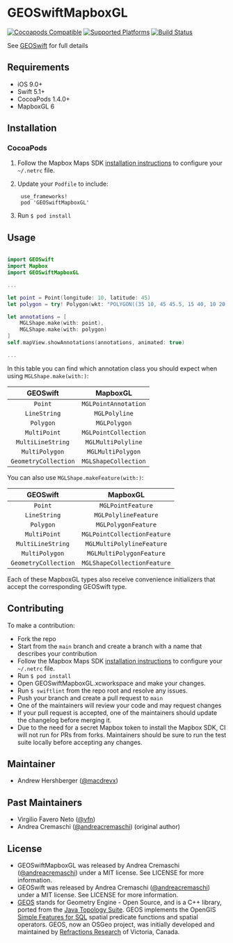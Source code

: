 # GEOSwiftMapboxGL

[![Cocoapods Compatible](https://img.shields.io/cocoapods/v/GEOSwiftMapboxGL)](https://cocoapods.org/pods/GEOSwiftMapboxGL)
[![Supported Platforms](https://img.shields.io/cocoapods/p/GEOSwiftMapboxGL)](https://github.com/GEOSwift/GEOSwiftMapboxGL)
[![Build Status](https://img.shields.io/travis/GEOSwift/GEOSwiftMapboxGL/main)](https://travis-ci.com/GEOSwift/GEOSwiftMapboxGL)

See [GEOSwift](https://github.com/GEOSwift/GEOSwift) for full details

## Requirements

* iOS 9.0+
* Swift 5.1+
* CocoaPods 1.4.0+
* MapboxGL 6

## Installation

### CocoaPods

1. Follow the Mapbox Maps SDK [installation
   instructions](https://docs.mapbox.com/ios/maps/guides/install/) to configure
   your `~/.netrc` file.
2. Update your `Podfile` to include:

        use_frameworks!
        pod 'GEOSwiftMapboxGL'

3. Run `$ pod install`

## Usage

```swift

import GEOSwift
import Mapbox
import GEOSwiftMapboxGL

...

let point = Point(longitude: 10, latitude: 45)
let polygon = try! Polygon(wkt: "POLYGON((35 10, 45 45.5, 15 40, 10 20, 35 10),(20 30, 35 35, 30 20, 20 30))")

let annotations = [
    MGLShape.make(with: point),
    MGLShape.make(with: polygon)
]
self.mapView.showAnnotations(annotations, animated: true)

...

```

In this table you can find which annotation class you should expect when using
`MGLShape.make(with:)`:

| GEOSwift | MapboxGL |
|:-------------:|:-----------------:|
| `Point` | `MGLPointAnnotation` |
| `LineString` | `MGLPolyline` |
| `Polygon` | `MGLPolygon` |
| `MultiPoint` | `MGLPointCollection` |
| `MultiLineString` | `MGLMultiPolyline` |
| `MultiPolygon` | `MGLMultiPolygon` |
| `GeometryCollection` | `MGLShapeCollection` |

You can also use `MGLShape.makeFeature(with:)`:

| GEOSwift | MapboxGL |
|:-------------:|:-----------------:|
| `Point` | `MGLPointFeature` |
| `LineString` | `MGLPolylineFeature` |
| `Polygon` | `MGLPolygonFeature` |
| `MultiPoint` | `MGLPointCollectionFeature` |
| `MultiLineString` | `MGLMultiPolylineFeature` |
| `MultiPolygon` | `MGLMultiPolygonFeature` |
| `GeometryCollection` | `MGLShapeCollectionFeature` |

Each of these MapboxGL types also receive convenience initializers that accept
the corresponding GEOSwift type.

## Contributing

To make a contribution:

* Fork the repo
* Start from the `main` branch and create a branch with a name that describes
  your contribution
* Follow the Mapbox Maps SDK [installation
  instructions](https://docs.mapbox.com/ios/maps/guides/install/) to configure
  your `~/.netrc` file.
* Run `$ pod install`
* Open GEOSwiftMapboxGL.xcworkspace and make your changes.
* Run `$ swiftlint` from the repo root and resolve any issues.
* Push your branch and create a pull request to `main`
* One of the maintainers will review your code and may request changes
* If your pull request is accepted, one of the maintainers should update the
  changelog before merging it.
* Due to the need for a secret Mapbox token to install the Mapbox SDK, CI will
  not run for PRs from forks. Maintainers should be sure to run the test suite
  locally before accepting any changes.

## Maintainer

* Andrew Hershberger ([@macdrevx](https://github.com/macdrevx))

## Past Maintainers

* Virgilio Favero Neto ([@vfn](https://github.com/vfn))
* Andrea Cremaschi ([@andreacremaschi](https://twitter.com/andreacremaschi))
  (original author)

## License

* GEOSwiftMapboxGL was released by Andrea Cremaschi
  ([@andreacremaschi](https://twitter.com/andreacremaschi)) under a MIT license.
  See LICENSE for more information.
* GEOSwift was released by Andrea Cremaschi
  ([@andreacremaschi](https://twitter.com/andreacremaschi)) under a MIT license.
  See LICENSE for more information.
* [GEOS](http://trac.osgeo.org/geos/) stands for Geometry Engine - Open Source,
  and is a C++ library, ported from the
  [Java Topology Suite](http://sourceforge.net/projects/jts-topo-suite/). GEOS
  implements the OpenGIS
  [Simple Features for SQL](http://www.opengeospatial.org/standards/sfs) spatial
  predicate functions and spatial operators. GEOS, now an OSGeo project, was
  initially developed and maintained by
  [Refractions Research](http://www.refractions.net/) of Victoria, Canada.
